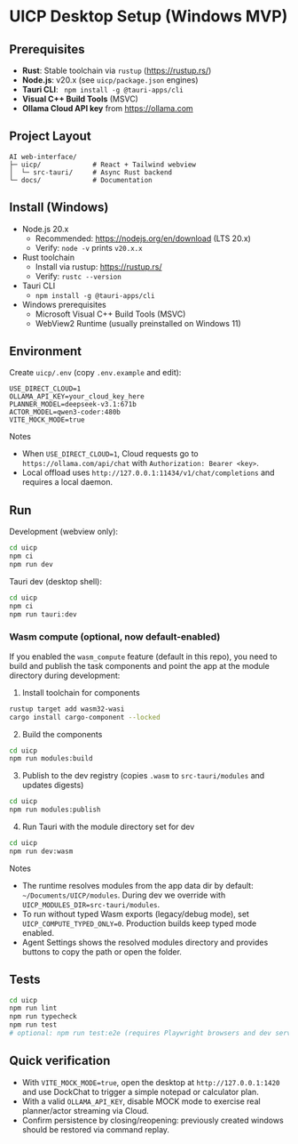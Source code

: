 # UICP Desktop Setup (Windows MVP)

## Prerequisites
- **Rust**: Stable toolchain via `rustup` (https://rustup.rs/)
- **Node.js**: v20.x (see `uicp/package.json` engines)
- **Tauri CLI**: ` npm install -g @tauri-apps/cli`
- **Visual C++ Build Tools** (MSVC)
- **Ollama Cloud API key** from https://ollama.com

## Project Layout
```text
AI web-interface/
├─ uicp/             # React + Tailwind webview
│  └─ src-tauri/     # Async Rust backend
└─ docs/             # Documentation
```

## Install (Windows)

- Node.js 20.x
  - Recommended: https://nodejs.org/en/download (LTS 20.x)
  - Verify: `node -v` prints `v20.x.x`
- Rust toolchain
  - Install via rustup: https://rustup.rs/
  - Verify: `rustc --version`
- Tauri CLI
  - `npm install -g @tauri-apps/cli`
- Windows prerequisites
  - Microsoft Visual C++ Build Tools (MSVC)
  - WebView2 Runtime (usually preinstalled on Windows 11)

## Environment

Create `uicp/.env` (copy `.env.example` and edit):

```
USE_DIRECT_CLOUD=1
OLLAMA_API_KEY=your_cloud_key_here
PLANNER_MODEL=deepseek-v3.1:671b
ACTOR_MODEL=qwen3-coder:480b
VITE_MOCK_MODE=true
```

Notes
- When `USE_DIRECT_CLOUD=1`, Cloud requests go to `https://ollama.com/api/chat` with `Authorization: Bearer <key>`.
- Local offload uses `http://127.0.0.1:11434/v1/chat/completions` and requires a local daemon.

## Run

Development (webview only):

```bash
cd uicp
npm ci
npm run dev
```

Tauri dev (desktop shell):

```bash
cd uicp
npm ci
npm run tauri:dev
```

### Wasm compute (optional, now default-enabled)

If you enabled the `wasm_compute` feature (default in this repo), you need to build and publish the task components and point the app at the module directory during development:

1) Install toolchain for components

```bash
rustup target add wasm32-wasi
cargo install cargo-component --locked
```

2) Build the components

```bash
cd uicp
npm run modules:build
```

3) Publish to the dev registry (copies `.wasm` to `src-tauri/modules` and updates digests)

```bash
cd uicp
npm run modules:publish
```

4) Run Tauri with the module directory set for dev

```bash
cd uicp
npm run dev:wasm
```

Notes
- The runtime resolves modules from the app data dir by default: `~/Documents/UICP/modules`. During dev we override with `UICP_MODULES_DIR=src-tauri/modules`.
- To run without typed Wasm exports (legacy/debug mode), set `UICP_COMPUTE_TYPED_ONLY=0`. Production builds keep typed mode enabled.
- Agent Settings shows the resolved modules directory and provides buttons to copy the path or open the folder.

## Tests

```bash
cd uicp
npm run lint
npm run typecheck
npm run test
# optional: npm run test:e2e (requires Playwright browsers and dev server)
```

## Quick verification

- With `VITE_MOCK_MODE=true`, open the desktop at `http://127.0.0.1:1420` and use DockChat to trigger a simple notepad or calculator plan.
- With a valid `OLLAMA_API_KEY`, disable MOCK mode to exercise real planner/actor streaming via Cloud.
- Confirm persistence by closing/reopening: previously created windows should be restored via command replay.
